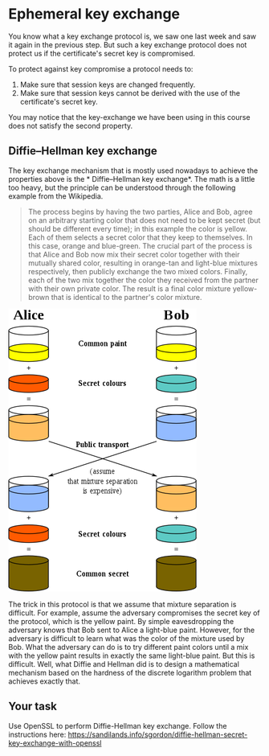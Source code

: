 # Ephemeral key exchange

You know what a key exchange protocol is, we saw one last week and saw it again in the previous step. But such a key exchange protocol does not protect us if the certificate's secret key is compromised.

To protect against key compromise a protocol needs to:

1. Make sure that session keys are changed frequently.
2. Make sure that session keys cannot be derived with the use of the certificate's secret key.

You may notice that the key-exchange we have been using in this course does not satisfy the second property. 

## Diffie–Hellman key exchange

The key exchange mechanism that is mostly used nowadays to achieve the properties above is the * Diffie–Hellman key exchange*. The math is a little too heavy, but the principle can be understood through the following example from the Wikipedia.

> The process begins by having the two parties, Alice and Bob, agree on an arbitrary starting color that does not need to be kept secret (but should be different every time); in this example the color is yellow. Each of them selects a secret color that they keep to themselves. In this case, orange and blue-green. The crucial part of the process is that Alice and Bob now mix their secret color together with their mutually shared color, resulting in orange-tan and light-blue mixtures respectively, then publicly exchange the two mixed colors. Finally, each of the two mix together the color they received from the partner with their own private color. The result is a final color mixture yellow-brown that is identical to the partner's color mixture.

![GitHub Logo](./images/diffie-Hellman-Key-exchange.png)
<!---
(source: https://upload.wikimedia.org/wikipedia/commons/thumb/4/46/Diffie-Hellman_Key_Exchange.svg/375px-Diffie-Hellman_Key_Exchange.svg.png)
-->

The trick in this protocol is that we assume that mixture separation is difficult. For example, assume the adversary compromises the secret key of the protocol, which is the yellow paint. By simple eavesdropping the adversary knows that Bob sent to Alice a light-blue paint. However, for the adversary is difficult to learn what was the color of the mixture used by Bob. What the adversary can do is to try different paint colors until a mix with the yellow paint results in exactly the same light-blue paint. But this is difficult. Well, what Diffie and Hellman did is to design a mathematical mechanism based on the hardness of the  discrete logarithm problem that achieves exactly that.

## Your task

Use OpenSSL to perform Diffie-Hellman key exchange. Follow the instructions here: https://sandilands.info/sgordon/diffie-hellman-secret-key-exchange-with-openssl